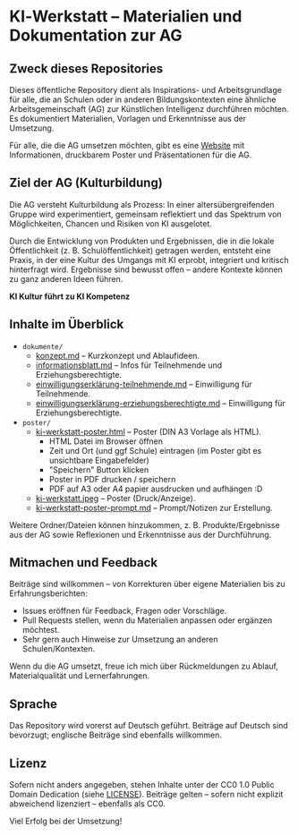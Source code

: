# KI‑Werkstatt – Materialien und Dokumentation zur AG

## Zweck dieses Repositories

Dieses öffentliche Repository dient als Inspirations- und Arbeitsgrundlage für alle, die an Schulen oder in anderen Bildungskontexten eine ähnliche Arbeitsgemeinschaft (AG) zur Künstlichen Intelligenz durchführen möchten. Es dokumentiert Materialien, Vorlagen und Erkenntnisse aus der Umsetzung.

Für alle, die die AG umsetzen möchten, gibt es eine [Website](https://davemecha.github.io/ki-werkstatt/) mit Informationen, druckbarem Poster und Präsentationen für die AG.

## Ziel der AG (Kulturbildung)

Die AG versteht Kulturbildung als Prozess: In einer altersübergreifenden Gruppe wird experimentiert, gemeinsam reflektiert und das Spektrum von Möglichkeiten, Chancen und Risiken von KI ausgelotet.

Durch die Entwicklung von Produkten und Ergebnissen, die in die lokale Öffentlichkeit (z. B. Schulöffentlichkeit) getragen werden, entsteht eine Praxis, in der eine Kultur des Umgangs mit KI erprobt, integriert und kritisch hinterfragt wird. Ergebnisse sind bewusst offen – andere Kontexte können zu ganz anderen Ideen führen.

**KI Kultur führt zu KI Kompetenz**

## Inhalte im Überblick

- `dokumente/`
  - [konzept.md](dokumente/konzept.md) – Kurzkonzept und Ablaufideen.
  - [informationsblatt.md](dokumente/informationsblatt.md) – Infos für Teilnehmende und Erziehungsberechtigte.
  - [einwilligungserklärung-teilnehmende.md](dokumente/einwilligungserklärung-teilnehmende.md) – Einwilligung für Teilnehmende.
  - [einwilligungserklärung-erziehungsberechtigte.md](dokumente/einwilligungserklärung-erziehungsberechtigte.md) – Einwilligung für Erziehungsberechtigte.
- `poster/`
  - [ki-werkstatt-poster.html](poster/ki-werkstatt-poster.html) – Poster (DIN A3 Vorlage als HTML).
    - HTML Datei im Browser öffnen
    - Zeit und Ort (und ggf Schule) eintragen (im Poster gibt es unsichtbare Eingabefelder)
    - "Speichern" Button klicken
    - Poster in PDF drucken / speichern
    - PDF auf A3 oder A4 papier ausdrucken und aufhängen :D
  - [ki-werkstatt.jpeg](poster/ki-werkstatt.jpeg) – Poster (Druck/Anzeige).
  - [ki-werkstatt-poster-prompt.md](poster/ki-werkstatt-poster-prompt.md) – Prompt/Notizen zur Erstellung.

Weitere Ordner/Dateien können hinzukommen, z. B. Produkte/Ergebnisse aus der AG sowie Reflexionen und Erkenntnisse aus der Durchführung.

## Mitmachen und Feedback

Beiträge sind willkommen – von Korrekturen über eigene Materialien bis zu Erfahrungsberichten:

- Issues eröffnen für Feedback, Fragen oder Vorschläge.
- Pull Requests stellen, wenn du Materialien anpassen oder ergänzen möchtest.
- Sehr gern auch Hinweise zur Umsetzung an anderen Schulen/Kontexten.

Wenn du die AG umsetzt, freue ich mich über Rückmeldungen zu Ablauf, Materialqualität und Lernerfahrungen.

## Sprache

Das Repository wird vorerst auf Deutsch geführt. Beiträge auf Deutsch sind bevorzugt; englische Beiträge sind ebenfalls willkommen.

## Lizenz

Sofern nicht anders angegeben, stehen Inhalte unter der CC0 1.0 Public Domain Dedication (siehe [LICENSE](LICENSE)). Beiträge gelten – sofern nicht explizit abweichend lizenziert – ebenfalls als CC0.

Viel Erfolg bei der Umsetzung!
